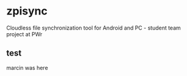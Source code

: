 zpisync
=======

Cloudless file synchronization tool for Android and PC - student team project at PWr


test
----

marcin was here